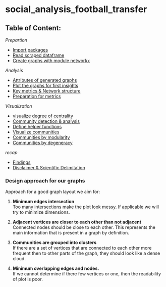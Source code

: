 # social_analysis_football_transfer

## Table of Content:

_Prepartion_
* [Import packages](#import-packages)
* [Read scraped dataframe](#Read)
* [Create graphs with module networkx](#a)

_Analysis_
* [Attributes of generated graphs](#b)
* [Plot the graphs for first insights](#c)
* [Key metrics & Network structure](#d)
* [Preparation for metrics](#e)

_Visualization_
* [visualize degree of centrality](#f)
* [Community detection & analysis](#g)
* [Define helper functions](#h)
* [Visualize communities](#i)
* [Communities by modularity](#j)
* [Communities by degeneracy](#k)

_recap_
* [Findings](#m) 
* [Disclaimer & Scientific Delimitation](#l)


### Design approach for our graphs

Approach for a good graph layout we aim for:

1. **Minimum edges intersection** <br>
Too many intersections make the plot look messy. If applicable we will try to minimize dimensions.

2. **Adjacent vertices are closer to each other than not adjacent** <br>
Connected nodes should be close to each other. This represents the main information that is present in a graph by definition.

3. **Communities are grouped into clusters** <br>
If there are a set of vertices that are connected to each other more frequent then to other parts of the graph, they should look like a dense cloud.

4. **Minimum overlapping edges and nodes.**<br>
If we cannot determine if there few vertices or one, then the readability of plot is poor.
